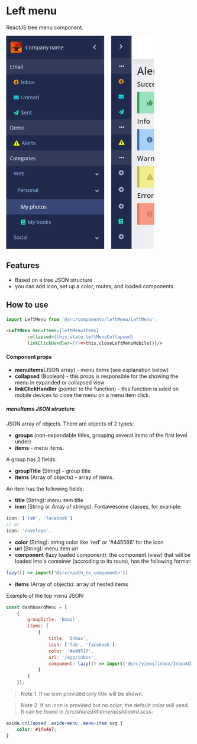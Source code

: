 # Left menu
ReactJS tree menu component.

![Menu when expanded and collapsed](https://github.com/saasforge/saas-forge-public-docs/blob/master/leftMenu.png?raw=true)

## Features
- Based on a tree JSON structure
- you can add icon, set up a color, routes, and loaded components.

## How to use

```javascript
import LeftMenu from '@src/components/leftMenu/LeftMenu';
```

```html
<LeftMenu menuItems={leftMenuItems} 
        collapsed={this.state.leftMenuCollapsed} 
        linkClickHandler={()=>this.closeLeftMenuMobile()}/>
```

#### Component props
- **menuItems**(JSON array) - menu items (see explanation below)
- **collapsed** (Boolean) - this props is responsible for the showing the menu in expanded or collapsed view
- **linkClickHandler** (pointer to the function) - this function is uded on mobile devices to close the menu on a menu item click.

##### menuItems JSON structure
JSON array of objects. There are objects of 2 types:
- **groups** (non-expandable titles, grouping several items of the first level under)
- **items** - menu items.

A group has 2 fields:
- **groupTitle** (String) - group title
- **items** (Array of objects) - array of items.

An item has the following fields:

- **title** (String): menu item title 
- **icon** (String or Array of strings): Fontawesome classes, for example:

```javascript
icon: ['fab', 'facebook']
// or
icon: 'envelope',
```
- **color** (String): string color like 'red' or '#445566' for the icon
- **url** (String): menu item url
- **component** (lazy loaded component): the component (view) that will be loaded into a container (accroding to its route), has the following format:
```javascript
lazy(() => import('@src/<path_to_component>'))
```
- **items** (Array of objects): array of nested items

Example of the top menu JSON:

```javascript
const dashboardMenu = [
    {
        groupTitle: 'Email',
        items: [
            {
                title: 'Inbox',
                icon: ['fab', 'facebook'],
                color: '#e4951f',
                url: '/app/inbox', 
                component: lazy(() => import('@src/views/inbox/InboxUI'))
            }
        ]
    }];
```

> Note 1. If no icon provided only title will be shown.

> Note 2. If an icon is provided but no color, the default color will used. It can be found in */src/shared/theme/dashboard.scss*:
```css
aside.collapsed .aside-menu .menu-item svg {
    color: #1fe4b7;
}
```